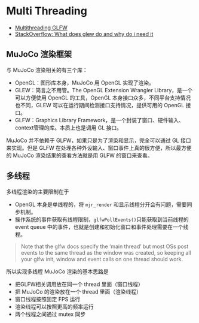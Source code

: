 # Multi Threading
- [Multithreading GLFW](https://discourse.glfw.org/t/multithreading-glfw/573)
- [StackOverflow: What does glew do and why do i need it](https://stackoverflow.com/questions/17809237/what-does-glew-do-and-why-do-i-need-it)

## MuJoCo 渲染框架
与 MuJoCo 渲染相关的有三个库：
- OpenGL：图形库本身，MuJoCo 用 OpenGL 实现了渲染。
- GLEW：简言之不用管。The OpenGL Extension Wrangler Library，是一个可以方便使用 OpenGL 的工具，OpenGL 本身接口众多，不同平台支持情况也不同，GLEW 可以在运行期间检测接口支持情况，提供可用的 OpenGL 接口。
- GLFW：Graphics Library Framework，是一个封装了窗口、硬件输入、context管理的库。本质上也是调用 GL 接口。

MuJoCo 并不依赖于 GLFW，如果只是为了渲染和显示，完全可以通过 GL 接口来实现。但是 GLFW 在处理各种外设输入、窗口事件上真的很方便，所以最方便的 MuJoCo 渲染结果的查看方法就是用 GLFW 的窗口来查看。

## 多线程
多线程渲染的主要限制在于
- OpenGL 本身是单线程的，将 `mjr_render` 和显示线程分开会有问题，需要同步机制。
- 操作系统的事件获取有线程限制，`glfwPollEvents()`只能获取到当前线程的 event queue 中的事件，也就是创建和初始化窗口和事件处理需要在一个线程。

> Note that the glfw docs specify the ‘main thread’ but most OSs post events to the same thread as the window was created, so keeping all your glfw init, window and event calls on one thread should work.

所以实现多线程 MuJoCo 渲染的基本思路是
- 把GLFW相关调用放在同一个 thread 里面（窗口线程）
- 把 MuJoCo 的渲染放在一个 thread 里面（渲染线程）
- 窗口线程按照固定 FPS 运行
- 渲染线程可以按照更高的频率运行
- 两个线程之间通过 mutex 同步